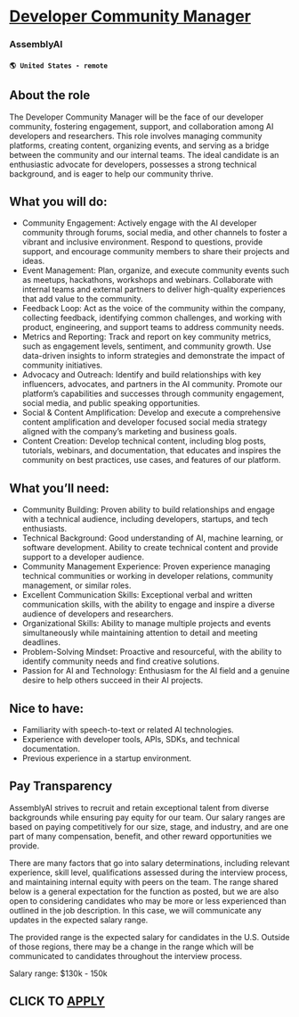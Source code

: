 # [Developer Community Manager](https://www.remotewlb.com/apply/developer-community-manager-102979)  
### AssemblyAI  
#### `🌎 United States - remote`  

## About the role

The Developer Community Manager will be the face of our developer community, fostering engagement, support, and collaboration among AI developers and researchers. This role involves managing community platforms, creating content, organizing events, and serving as a bridge between the community and our internal teams. The ideal candidate is an enthusiastic advocate for developers, possesses a strong technical background, and is eager to help our community thrive.

## What you will do:

  * Community Engagement: Actively engage with the AI developer community through forums, social media, and other channels to foster a vibrant and inclusive environment. Respond to questions, provide support, and encourage community members to share their projects and ideas.
  * Event Management: Plan, organize, and execute community events such as meetups, hackathons, workshops and webinars. Collaborate with internal teams and external partners to deliver high-quality experiences that add value to the community.
  * Feedback Loop: Act as the voice of the community within the company, collecting feedback, identifying common challenges, and working with product, engineering, and support teams to address community needs.
  * Metrics and Reporting: Track and report on key community metrics, such as engagement levels, sentiment, and community growth. Use data-driven insights to inform strategies and demonstrate the impact of community initiatives.
  * Advocacy and Outreach: Identify and build relationships with key influencers, advocates, and partners in the AI community. Promote our platform’s capabilities and successes through community engagement, social media, and public speaking opportunities.
  * Social & Content Amplification: Develop and execute a comprehensive content amplification and developer focused social media strategy aligned with the company’s marketing and business goals.
  * Content Creation: Develop technical content, including blog posts, tutorials, webinars, and documentation, that educates and inspires the community on best practices, use cases, and features of our platform.

## What you’ll need:

  * Community Building: Proven ability to build relationships and engage with a technical audience, including developers, startups, and tech enthusiasts.
  * Technical Background: Good understanding of AI, machine learning, or software development. Ability to create technical content and provide support to a developer audience.
  * Community Management Experience: Proven experience managing technical communities or working in developer relations, community management, or similar roles.
  * Excellent Communication Skills: Exceptional verbal and written communication skills, with the ability to engage and inspire a diverse audience of developers and researchers.
  * Organizational Skills: Ability to manage multiple projects and events simultaneously while maintaining attention to detail and meeting deadlines.
  * Problem-Solving Mindset: Proactive and resourceful, with the ability to identify community needs and find creative solutions.
  * Passion for AI and Technology: Enthusiasm for the AI field and a genuine desire to help others succeed in their AI projects.

## Nice to have:

  * Familiarity with speech-to-text or related AI technologies.
  * Experience with developer tools, APIs, SDKs, and technical documentation.
  * Previous experience in a startup environment.

## Pay Transparency

AssemblyAI strives to recruit and retain exceptional talent from diverse backgrounds while ensuring pay equity for our team. Our salary ranges are based on paying competitively for our size, stage, and industry, and are one part of many compensation, benefit, and other reward opportunities we provide.

There are many factors that go into salary determinations, including relevant experience, skill level, qualifications assessed during the interview process, and maintaining internal equity with peers on the team. The range shared below is a general expectation for the function as posted, but we are also open to considering candidates who may be more or less experienced than outlined in the job description. In this case, we will communicate any updates in the expected salary range.

The provided range is the expected salary for candidates in the U.S. Outside of those regions, there may be a change in the range which will be communicated to candidates throughout the interview process.

Salary range: $130k - 150k

  
## CLICK TO [APPLY](https://www.remotewlb.com/apply/developer-community-manager-102979)

